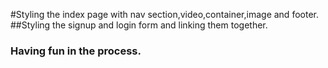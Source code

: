 #Styling the index page with nav section,video,container,image and footer.
##Styling the signup and login  form and linking them together.
### Having fun in the process. 